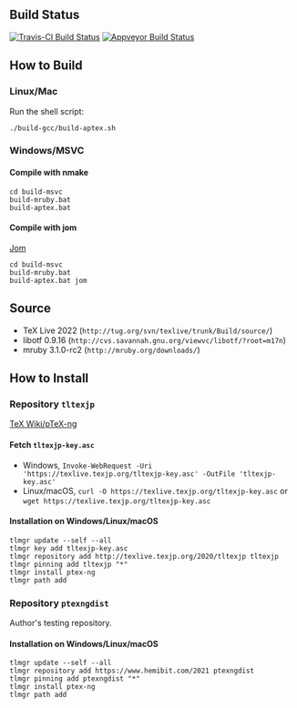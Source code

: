 
## Build Status

[![Travis-CI Build Status](https://app.travis-ci.com/clerkma/ptex-ng.svg?branch=master)](https://app.travis-ci.com/github/clerkma/ptex-ng)
[![Appveyor Build Status](https://ci.appveyor.com/api/projects/status/github/clerkma/ptex-ng?branch=master&svg=true)](https://ci.appveyor.com/project/clerkma/ptex-ng)

## How to Build
### Linux/Mac

Run the shell script:

    ./build-gcc/build-aptex.sh

### Windows/MSVC

#### Compile with nmake

    cd build-msvc
    build-mruby.bat
    build-aptex.bat

#### Compile with jom

[Jom](https://wiki.qt.io/Jom)

    cd build-msvc
    build-mruby.bat
    build-aptex.bat jom

## Source

* TeX Live 2022 (`http://tug.org/svn/texlive/trunk/Build/source/`)
* libotf 0.9.16 (`http://cvs.savannah.gnu.org/viewvc/libotf/?root=m17n`)
* mruby 3.1.0-rc2 (`http://mruby.org/downloads/`)

## How to Install

### Repository `tltexjp`

[TeX Wiki/pTeX-ng](https://texwiki.texjp.org/?pTeX-ng)

#### Fetch `tltexjp-key.asc`

* Windows, `Invoke-WebRequest -Uri 'https://texlive.texjp.org/tltexjp-key.asc' -OutFile 'tltexjp-key.asc'`
* Linux/macOS, `curl -O https://texlive.texjp.org/tltexjp-key.asc` or `wget https://texlive.texjp.org/tltexjp-key.asc`

#### Installation on Windows/Linux/macOS

    tlmgr update --self --all
    tlmgr key add tltexjp-key.asc
    tlmgr repository add http://texlive.texjp.org/2020/tltexjp tltexjp
    tlmgr pinning add tltexjp "*"
    tlmgr install ptex-ng
    tlmgr path add

### Repository `ptexngdist`

Author's testing repository.

#### Installation on Windows/Linux/macOS

    tlmgr update --self --all
    tlmgr repository add https://www.hemibit.com/2021 ptexngdist
    tlmgr pinning add ptexngdist "*"
    tlmgr install ptex-ng
    tlmgr path add


